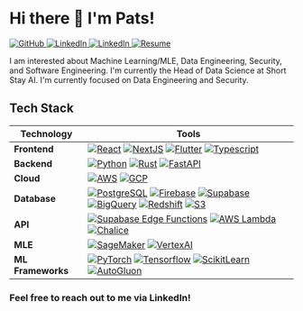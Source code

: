 # Hi there 👋 I'm Pats!

<p align="left">
  <a href="https://github.com/jplaulau14">
    <img src="https://img.shields.io/badge/--_?logo=github&style=social" alt="GitHub">
  </a>
  <a href="https://www.linkedin.com/in/jplau14/">
    <img src="https://img.shields.io/badge/--_.svg?style=social&logo=linkedin" alt="LinkedIn">
  </a>
  <a href="https://medium.com/@johnpatricklaurel14">
    <img src="https://img.shields.io/badge/--_.svg?style=social&logo=medium" alt="LinkedIn">
  </a>
	<a href="https://drive.google.com/file/d/19-7FzpN7bBhBwL5vaCVTan1EhPSCLvjk/view?usp=sharing">
    <img src="https://img.shields.io/badge/--_.svg?style=social&logo=giphy" alt="Resume">
  </a>
</p>

I am interested about Machine Learning/MLE, Data Engineering, Security, and Software Engineering. I'm currently the Head of Data Science at Short Stay AI. I'm currently focused on Data Engineering and Security.

## Tech Stack
| Technology       | Tools                                                                                                                                                                                                                                                              |
|------------------|--------------------------------------------------------------------------------------------------------------------------------------------------------------------------------------------------------------------------------------------------------------------|
| **Frontend**     | [![React](https://img.shields.io/badge/React--_.svg?style=social&logo=react)](https://reactjs.org/) [![NextJS](https://img.shields.io/badge/NextJS--_.svg?style=social&logo=next.js)](https://nextjs.org/) [![Flutter](https://img.shields.io/badge/Flutter--_.svg?style=social&logo=flutter)](https://flutter.dev/) [![Typescript](https://img.shields.io/badge/TypeScript--_.svg?style=social&logo=typescript)](https://www.typescriptlang.org/) |
| **Backend**      | [![Python](https://img.shields.io/badge/Python--_.svg?style=social&logo=python)](https://www.python.org/) [![Rust](https://img.shields.io/badge/Rust--_.svg?style=social&logo=rust)](https://www.rust-lang.org/) [![FastAPI](https://img.shields.io/badge/FastAPI--_.svg?style=social&logo=fastapi)](https://fastapi.tiangolo.com/) |
| **Cloud**        | [![AWS](https://img.shields.io/badge/AWS--_.svg?style=social&logo=amazon-aws)](https://aws.amazon.com/) [![GCP](https://img.shields.io/badge/GCP--_.svg?style=social&logo=google-cloud)](https://cloud.google.com/) |
| **Database**     | [![PostgreSQL](https://img.shields.io/badge/PostgreSQL--_.svg?style=social&logo=postgresql)](https://www.postgresql.org/) [![Firebase](https://img.shields.io/badge/Firebase--_.svg?style=social&logo=firebase)](https://firebase.google.com/) [![Supabase](https://img.shields.io/badge/Supabase--_.svg?style=social&logo=supabase)](https://supabase.io/) [![BigQuery](https://img.shields.io/badge/BigQuery--_.svg?style=social&logo=google-cloud)](https://cloud.google.com/bigquery) [![Redshift](https://img.shields.io/badge/Redshift--_.svg?style=social&logo=amazon-aws)](https://aws.amazon.com/redshift/) [![S3](https://img.shields.io/badge/S3--_.svg?style=social&logo=amazon-s3)](https://aws.amazon.com/s3/) |
| **API**          | [![Supabase Edge Functions](https://img.shields.io/badge/Supabase_Edge_Functions--_.svg?style=social&logo=supabase)](https://supabase.com/docs/guides/functions) [![AWS Lambda](https://img.shields.io/badge/AWS_Lambda--_.svg?style=social&logo=amazon-aws)](https://aws.amazon.com/lambda/) [![Chalice](https://img.shields.io/badge/Chalice--_.svg?style=social&logo=github)](https://github.com/aws/chalice) |
| **MLE**          | [![SageMaker](https://img.shields.io/badge/SageMaker--_.svg?style=social&logo=amazon-aws)](https://aws.amazon.com/sagemaker/) [![VertexAI](https://img.shields.io/badge/VertexAI--_.svg?style=social&logo=google-cloud)](https://cloud.google.com/vertex-ai) |
| **ML Frameworks**| [![PyTorch](https://img.shields.io/badge/PyTorch--_.svg?style=social&logo=pytorch)](https://pytorch.org/) [![Tensorflow](https://img.shields.io/badge/Tensorflow--_.svg?style=social&logo=tensorflow)](https://www.tensorflow.org/) [![ScikitLearn](https://img.shields.io/badge/ScikitLearn--_.svg?style=social&logo=scikit-learn)](https://scikit-learn.org/) [![AutoGluon](https://img.shields.io/badge/AutoGluon--_.svg?style=social&logo=github)](https://github.com/awslabs/autogluon) |

### Feel free to reach out to me via LinkedIn!

